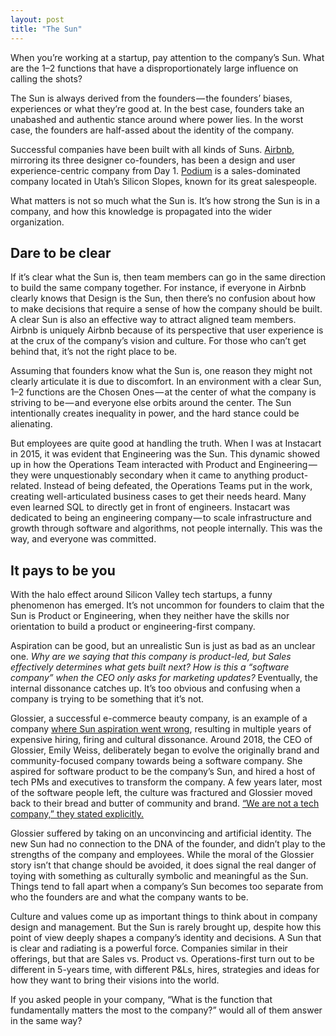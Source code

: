 ```yaml
---
layout: post
title: "The Sun"
---
```


When you’re working at a startup, pay attention to the company’s Sun. What are the 1–2 functions that have a disproportionately large influence on calling the shots? 

The Sun is always derived from the founders — the founders’ biases, experiences or what they’re good at. In the best case, founders take an unabashed and authentic stance around where power lies. In the worst case, the founders are half-assed about the identity of the company. 

Successful companies have been built with all kinds of Suns. [Airbnb](https://airbnb.com/), mirroring its three designer co-founders, has been a design and user experience-centric company from Day 1. [Podium](https://www.podium.com/) is a sales-dominated company located in Utah’s Silicon Slopes, known for its great salespeople. 

What matters is not so much what the Sun is. It’s how strong the Sun is in a company, and how this knowledge is propagated into the wider organization.

## Dare to be clear

If it’s clear what the Sun is, then team members can go in the same direction to build the same company together. For instance, if everyone in Airbnb clearly knows that Design is the Sun, then there’s no confusion about how to make decisions that require a sense of how the company should be built. A clear Sun is also an effective way to attract aligned team members. Airbnb is uniquely Airbnb because of its perspective that user experience is at the crux of the company’s vision and culture. For those who can’t get behind that, it’s not the right place to be.

Assuming that founders know what the Sun is, one reason they might not clearly articulate it is due to discomfort. In an environment with a clear Sun, 1–2 functions are the Chosen Ones — at the center of what the company is striving to be — and everyone else orbits around the center. The Sun intentionally creates inequality in power, and the hard stance could be alienating.

But employees are quite good at handling the truth. When I was at Instacart in 2015, it was evident that Engineering was the Sun. This dynamic showed up in how the Operations Team interacted with Product and Engineering — they were unquestionably secondary when it came to anything product-related. Instead of being defeated, the Operations Teams put in the work, creating well-articulated business cases to get their needs heard. Many even learned SQL to directly get in front of engineers. Instacart was dedicated to being an engineering company — to scale infrastructure and growth through software and algorithms, not people internally. This was the way, and everyone was committed. 

## It pays to be you 

With the halo effect around Silicon Valley tech startups, a funny phenomenon has emerged. It’s not uncommon for founders to claim that the Sun is Product or Engineering, when they neither have the skills nor orientation to build a product or engineering-first company.

Aspiration can be good, but an unrealistic Sun is just as bad as an unclear one. _Why are we saying that this company is product-led, but Sales effectively determines what gets built next? How is this a “software company” when the CEO only asks for marketing updates?_ Eventually, the internal dissonance catches up. It’s too obvious and confusing when a company is trying to be something that it’s not.

Glossier, a successful e-commerce beauty company, is an example of a company [where Sun aspiration went wrong](https://techcrunch.com/2022/04/08/what-glossier-got-wrong/), resulting in multiple years of expensive hiring, firing and cultural dissonance. Around 2018, the CEO of Glossier, Emily Weiss, deliberately began to evolve the originally brand and community-focused company towards being a software company. She aspired for software product to be the company’s Sun, and hired a host of tech PMs and executives to transform the company. A few years later, most of the software people left, the culture was fractured and Glossier moved back to their bread and butter of community and brand. [“We are not a tech company,” they stated explicitly.](https://medium.com/r?url=https%3A%2F%2Fwww.businessinsider.com%2Fglossier-founder-emily-weiss-tech-dreams-derailed-beauty-skincare-brand-2022-2) 

Glossier suffered by taking on an unconvincing and artificial identity. The new Sun had no connection to the DNA of the founder, and didn’t play to the strengths of the company and employees. While the moral of the Glossier story isn’t that change should be avoided, it does signal the real danger of toying with something as culturally symbolic and meaningful as the Sun. Things tend to fall apart when a company’s Sun becomes too separate from who the founders are and what the company wants to be. 

Culture and values come up as important things to think about in company design and management. But the Sun is rarely brought up, despite how this point of view deeply shapes a company’s identity and decisions. A Sun that is clear and radiating is a powerful force. Companies similar in their offerings, but that are Sales vs. Product vs. Operations-first turn out to be different in 5-years time, with different P&Ls, hires, strategies and ideas for how they want to bring their visions into the world.

If you asked people in your company, “What is the function that fundamentally matters the most to the company?” would all of them answer in the same way?

